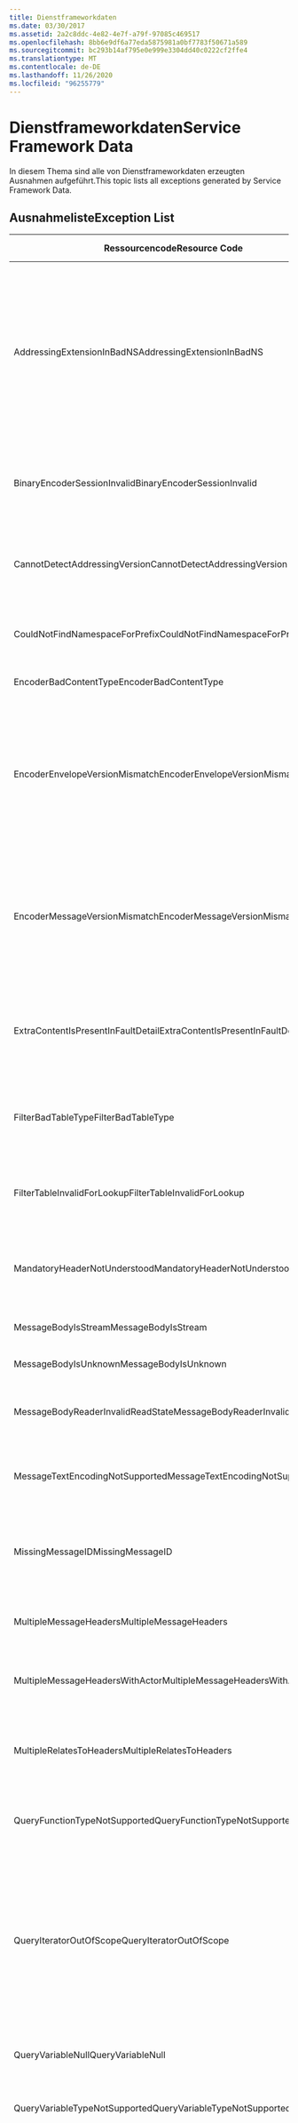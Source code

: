 ```yaml
---
title: Dienstframeworkdaten
ms.date: 03/30/2017
ms.assetid: 2a2c8ddc-4e82-4e7f-a79f-97085c469517
ms.openlocfilehash: 8bb6e9df6a77eda5875981a0bf7783f50671a589
ms.sourcegitcommit: bc293b14af795e0e999e3304dd40c0222cf2ffe4
ms.translationtype: MT
ms.contentlocale: de-DE
ms.lasthandoff: 11/26/2020
ms.locfileid: "96255779"
---
```

# <a name="service-framework-data"></a><span data-ttu-id="8c2b8-102">Dienstframeworkdaten</span><span class="sxs-lookup"><span data-stu-id="8c2b8-102">Service Framework Data</span></span>

<span data-ttu-id="8c2b8-103">In diesem Thema sind alle von Dienstframeworkdaten erzeugten Ausnahmen aufgeführt.</span><span class="sxs-lookup"><span data-stu-id="8c2b8-103">This topic lists all exceptions generated by Service Framework Data.</span></span>  
  
## <a name="exception-list"></a><span data-ttu-id="8c2b8-104">Ausnahmeliste</span><span class="sxs-lookup"><span data-stu-id="8c2b8-104">Exception List</span></span>  
  
|<span data-ttu-id="8c2b8-105">Ressourcencode</span><span class="sxs-lookup"><span data-stu-id="8c2b8-105">Resource Code</span></span>|<span data-ttu-id="8c2b8-106">Ressourcenzeichenfolge</span><span class="sxs-lookup"><span data-stu-id="8c2b8-106">Resource String</span></span>|  
|-------------------|---------------------|  
|<span data-ttu-id="8c2b8-107">AddressingExtensionInBadNS</span><span class="sxs-lookup"><span data-stu-id="8c2b8-107">AddressingExtensionInBadNS</span></span>|<span data-ttu-id="8c2b8-108">Das angegebene Element im angegebenen Namespace ist nicht gültig.</span><span class="sxs-lookup"><span data-stu-id="8c2b8-108">The specified element in the specified namespace is not valid.</span></span> <span data-ttu-id="8c2b8-109">Dies bedeutet, dass es sich beim angegebenen Element um ein doppeltes Element oder um eine ungültige Erweiterung handelt, da Erweiterungselemente nicht im Adressierungsnamespace vorhanden sein können.</span><span class="sxs-lookup"><span data-stu-id="8c2b8-109">This means that the specified element is a duplicate element or that it is not a legal extension because extension elements cannot be in the addressing namespace.</span></span>|  
|<span data-ttu-id="8c2b8-110">BinaryEncoderSessionInvalid</span><span class="sxs-lookup"><span data-stu-id="8c2b8-110">BinaryEncoderSessionInvalid</span></span>|<span data-ttu-id="8c2b8-111">Die binäre Encodersitzung ist ungültig, da ein Fehler bei der Decodierung einer vorherigen Nachricht aufgetreten ist.</span><span class="sxs-lookup"><span data-stu-id="8c2b8-111">The binary encoder session is not valid because there was an error decoding a previous message.</span></span>|  
|<span data-ttu-id="8c2b8-112">CannotDetectAddressingVersion</span><span class="sxs-lookup"><span data-stu-id="8c2b8-112">CannotDetectAddressingVersion</span></span>|<span data-ttu-id="8c2b8-113">Kann keine WS-Adressierungsversion erkennen.</span><span class="sxs-lookup"><span data-stu-id="8c2b8-113">Cannot detect WS-Addressing version.</span></span> <span data-ttu-id="8c2b8-114">EndpointAddress beginnt nicht mit einem Element.</span><span class="sxs-lookup"><span data-stu-id="8c2b8-114">EndpointAddress does not start with an element.</span></span>|  
|<span data-ttu-id="8c2b8-115">CouldNotFindNamespaceForPrefix</span><span class="sxs-lookup"><span data-stu-id="8c2b8-115">CouldNotFindNamespaceForPrefix</span></span>|<span data-ttu-id="8c2b8-116">Das angegebene Präfix verfügt über keine Namespacebindung im Gültigkeitsbereich.</span><span class="sxs-lookup"><span data-stu-id="8c2b8-116">The specified prefix has no namespace binding in scope.</span></span>|  
|<span data-ttu-id="8c2b8-117">EncoderBadContentType</span><span class="sxs-lookup"><span data-stu-id="8c2b8-117">EncoderBadContentType</span></span>|<span data-ttu-id="8c2b8-118">Verarbeitung zu contentType nicht möglich.</span><span class="sxs-lookup"><span data-stu-id="8c2b8-118">Cannot process to contentType.</span></span>|  
|<span data-ttu-id="8c2b8-119">EncoderEnvelopeVersionMismatch</span><span class="sxs-lookup"><span data-stu-id="8c2b8-119">EncoderEnvelopeVersionMismatch</span></span>|<span data-ttu-id="8c2b8-120">Die Umschlagversion der angegebenen eingehenden Nachricht passt nicht zum angegebenen Encoder.</span><span class="sxs-lookup"><span data-stu-id="8c2b8-120">The envelope version of the specified incoming message does not match the specified encoder.</span></span> <span data-ttu-id="8c2b8-121">Stellen Sie sicher, dass die Bindung mit der gleichen Version wie die erwarteten Nachrichten konfiguriert wird.</span><span class="sxs-lookup"><span data-stu-id="8c2b8-121">Make sure the binding is configured with the same version as the expected messages.</span></span>|  
|<span data-ttu-id="8c2b8-122">EncoderMessageVersionMismatch</span><span class="sxs-lookup"><span data-stu-id="8c2b8-122">EncoderMessageVersionMismatch</span></span>|<span data-ttu-id="8c2b8-123">Die Nachrichtenversion der angegebenen ausgehenden Nachricht passt nicht zum angegebenen Encoder.</span><span class="sxs-lookup"><span data-stu-id="8c2b8-123">The message version of the specified outgoing message does not match the specified encoder.</span></span> <span data-ttu-id="8c2b8-124">Stellen Sie sicher, dass die Bindung mit der gleichen Version wie die Nachricht konfiguriert wird.</span><span class="sxs-lookup"><span data-stu-id="8c2b8-124">Make sure the binding is configured with the same version as the message.</span></span>|  
|<span data-ttu-id="8c2b8-125">ExtraContentIsPresentInFaultDetail</span><span class="sxs-lookup"><span data-stu-id="8c2b8-125">ExtraContentIsPresentInFaultDetail</span></span>|<span data-ttu-id="8c2b8-126">Zusätzlicher XML-Inhalt (Extensible Markup Language) ist im Fehlerdetailelement vorhanden.</span><span class="sxs-lookup"><span data-stu-id="8c2b8-126">Additional Extensible Markup Language content is present in the fault detail element.</span></span> <span data-ttu-id="8c2b8-127">Nur ein Element wird zugelassen.</span><span class="sxs-lookup"><span data-stu-id="8c2b8-127">Only one element is allowed.</span></span>|  
|<span data-ttu-id="8c2b8-128">FilterBadTableType</span><span class="sxs-lookup"><span data-stu-id="8c2b8-128">FilterBadTableType</span></span>|<span data-ttu-id="8c2b8-129">Die für einen Filter erstellte IMessageFilterTable kann keine MessageFilterTable sein oder sich von MessageFilterTable herleiten.</span><span class="sxs-lookup"><span data-stu-id="8c2b8-129">The IMessageFilterTable created for a Filter cannot be a MessageFilterTable or derived from MessageFilterTable.</span></span>|  
|<span data-ttu-id="8c2b8-130">FilterTableInvalidForLookup</span><span class="sxs-lookup"><span data-stu-id="8c2b8-130">FilterTableInvalidForLookup</span></span>|<span data-ttu-id="8c2b8-131">Der MessageFilterTable-Zustand ist fehlerhaft.</span><span class="sxs-lookup"><span data-stu-id="8c2b8-131">The MessageFilterTable state is corrupt.</span></span> <span data-ttu-id="8c2b8-132">Die angeforderte Suche kann nicht ausgeführt werden.</span><span class="sxs-lookup"><span data-stu-id="8c2b8-132">The requested search cannot be performed.</span></span>|  
|<span data-ttu-id="8c2b8-133">MandatoryHeaderNotUnderstood</span><span class="sxs-lookup"><span data-stu-id="8c2b8-133">MandatoryHeaderNotUnderstood</span></span>|<span data-ttu-id="8c2b8-134">Ein oder mehrere erforderliche, einfache Objektzugangsprotokollheaderblöcke wurden nicht verstanden.</span><span class="sxs-lookup"><span data-stu-id="8c2b8-134">One or more required simple object access protocol header blocks were not understood.</span></span>|  
|<span data-ttu-id="8c2b8-135">MessageBodyIsStream</span><span class="sxs-lookup"><span data-stu-id="8c2b8-135">MessageBodyIsStream</span></span>|<span data-ttu-id="8c2b8-136">Der Nachrichtentext ist ein Stream.</span><span class="sxs-lookup"><span data-stu-id="8c2b8-136">The message body is a stream.</span></span>|  
|<span data-ttu-id="8c2b8-137">MessageBodyIsUnknown</span><span class="sxs-lookup"><span data-stu-id="8c2b8-137">MessageBodyIsUnknown</span></span>|<span data-ttu-id="8c2b8-138">Das Format des Nachrichtentexts ist unbekannt.</span><span class="sxs-lookup"><span data-stu-id="8c2b8-138">The format of the message body is unknown.</span></span>|  
|<span data-ttu-id="8c2b8-139">MessageBodyReaderInvalidReadState</span><span class="sxs-lookup"><span data-stu-id="8c2b8-139">MessageBodyReaderInvalidReadState</span></span>|<span data-ttu-id="8c2b8-140">Der angegebene ReadState des Nachrichtentextreaders kann nicht verwendet werden.</span><span class="sxs-lookup"><span data-stu-id="8c2b8-140">The specified ReadState of the message body reader cannot be consumed.</span></span>|  
|<span data-ttu-id="8c2b8-141">MessageTextEncodingNotSupported</span><span class="sxs-lookup"><span data-stu-id="8c2b8-141">MessageTextEncodingNotSupported</span></span>|<span data-ttu-id="8c2b8-142">Die angegebene Textcodierung, die im Textnachrichtenformat eingesetzt wird, wird nicht unterstützt.</span><span class="sxs-lookup"><span data-stu-id="8c2b8-142">The specified text encoding that is used in the text message format is not supported.</span></span>|  
|<span data-ttu-id="8c2b8-143">MissingMessageID</span><span class="sxs-lookup"><span data-stu-id="8c2b8-143">MissingMessageID</span></span>|<span data-ttu-id="8c2b8-144">Der Anforderungsnachricht fehlt ein MessageID-Header.</span><span class="sxs-lookup"><span data-stu-id="8c2b8-144">Request Message is missing a MessageID header.</span></span> <span data-ttu-id="8c2b8-145">Ein MessageID-Header ist erforderlich, um eine Antwort zu korrelieren.</span><span class="sxs-lookup"><span data-stu-id="8c2b8-145">A MessageID header is required to correlate a reply.</span></span>|  
|<span data-ttu-id="8c2b8-146">MultipleMessageHeaders</span><span class="sxs-lookup"><span data-stu-id="8c2b8-146">MultipleMessageHeaders</span></span>|<span data-ttu-id="8c2b8-147">Mehr als ein Header mit dem angegebenen Namen und Namespace wurde gefunden.</span><span class="sxs-lookup"><span data-stu-id="8c2b8-147">More than one header with the specified name and namespace were found.</span></span>|  
|<span data-ttu-id="8c2b8-148">MultipleMessageHeadersWithActor</span><span class="sxs-lookup"><span data-stu-id="8c2b8-148">MultipleMessageHeadersWithActor</span></span>|<span data-ttu-id="8c2b8-149">Mehr als ein Header mit dem angegebenen Namen, Namespace und Rolle wurde gefunden.</span><span class="sxs-lookup"><span data-stu-id="8c2b8-149">More than one header with the specified name, namespace and role were found.</span></span>|  
|<span data-ttu-id="8c2b8-150">MultipleRelatesToHeaders</span><span class="sxs-lookup"><span data-stu-id="8c2b8-150">MultipleRelatesToHeaders</span></span>|<span data-ttu-id="8c2b8-151">Mehr als ein RelatesTo-Header mit der angegebenen Beziehung wurde gefunden.</span><span class="sxs-lookup"><span data-stu-id="8c2b8-151">More than one RelatesTo header with the specified relationship were found.</span></span> <span data-ttu-id="8c2b8-152">Nur einer wird für jede Beziehung zugelassen.</span><span class="sxs-lookup"><span data-stu-id="8c2b8-152">Only one is allowed for each relationship.</span></span>|  
|<span data-ttu-id="8c2b8-153">QueryFunctionTypeNotSupported</span><span class="sxs-lookup"><span data-stu-id="8c2b8-153">QueryFunctionTypeNotSupported</span></span>|<span data-ttu-id="8c2b8-154">Der angegebene Rückgabetyp für IXsltContextFunction wird nicht unterstützt.</span><span class="sxs-lookup"><span data-stu-id="8c2b8-154">The specified return type for the IXsltContextFunction is not supported.</span></span>|  
|<span data-ttu-id="8c2b8-155">QueryIteratorOutOfScope</span><span class="sxs-lookup"><span data-stu-id="8c2b8-155">QueryIteratorOutOfScope</span></span>|<span data-ttu-id="8c2b8-156">Der XPathNodeIterator ist ungültig geworden.</span><span class="sxs-lookup"><span data-stu-id="8c2b8-156">The XPathNodeIterator has been invalidated.</span></span> <span data-ttu-id="8c2b8-157">XPathNodeIterators, die als Argumente an IXsltContextFunctions übergeben werden, sind nur innerhalb der Funktion gültig.</span><span class="sxs-lookup"><span data-stu-id="8c2b8-157">XPathNodeIterators that are passed as arguments to IXsltContextFunctions are only valid within the function.</span></span> <span data-ttu-id="8c2b8-158">Sie können nicht zur späteren Verwendung zwischengespeichert oder durch die Funktion zurückgegeben werden.</span><span class="sxs-lookup"><span data-stu-id="8c2b8-158">They cannot be cached for later use or returned by the function.</span></span>|  
|<span data-ttu-id="8c2b8-159">QueryVariableNull</span><span class="sxs-lookup"><span data-stu-id="8c2b8-159">QueryVariableNull</span></span>|<span data-ttu-id="8c2b8-160">IXsltContextVariable-Methoden können keine NULL zurückgeben.</span><span class="sxs-lookup"><span data-stu-id="8c2b8-160">IXsltContextVariable methods cannot return null.</span></span>|  
|<span data-ttu-id="8c2b8-161">QueryVariableTypeNotSupported</span><span class="sxs-lookup"><span data-stu-id="8c2b8-161">QueryVariableTypeNotSupported</span></span>|<span data-ttu-id="8c2b8-162">Der angegebene, von IxsltContextVariable abgeleitete Typ wird nicht unterstützt.</span><span class="sxs-lookup"><span data-stu-id="8c2b8-162">The specified IXsltContextVariable derived type is not supported.</span></span>|  
|<span data-ttu-id="8c2b8-163">ReceiveShutdownReturnedMessage</span><span class="sxs-lookup"><span data-stu-id="8c2b8-163">ReceiveShutdownReturnedMessage</span></span>|<span data-ttu-id="8c2b8-164">Der Kanal hat eine unerwartete Eingabenachricht mit der angegebenen Aktion empfangen, während er geschlossen wurde.</span><span class="sxs-lookup"><span data-stu-id="8c2b8-164">The channel received an unexpected input message with the specified Action while closing.</span></span> <span data-ttu-id="8c2b8-165">Schließen Sie den Kanal, wenn Sie keine Eingabenachrichten mehr erwarten.</span><span class="sxs-lookup"><span data-stu-id="8c2b8-165">Close the channel when you are not expecting any more input messages.</span></span>|  
|<span data-ttu-id="8c2b8-166">XmlBufferInInvalidState</span><span class="sxs-lookup"><span data-stu-id="8c2b8-166">XmlBufferInInvalidState</span></span>|<span data-ttu-id="8c2b8-167">Ein interner Fehler ist aufgetreten.</span><span class="sxs-lookup"><span data-stu-id="8c2b8-167">An internal error has occurred.</span></span> <span data-ttu-id="8c2b8-168">Der Vorgang kann aufgrund des XML-Pufferstatus nicht durchgeführt werden.</span><span class="sxs-lookup"><span data-stu-id="8c2b8-168">The operation cannot be performed because of the state of the XML buffer.</span></span>|  
|<span data-ttu-id="8c2b8-169">XmlBufferQuotaExceeded</span><span class="sxs-lookup"><span data-stu-id="8c2b8-169">XmlBufferQuotaExceeded</span></span>|<span data-ttu-id="8c2b8-170">Die Größe, die notwendig ist, um den XML-Inhalt (Extensible Markup Language) zu puffern, hat das Pufferkontingent überschritten.</span><span class="sxs-lookup"><span data-stu-id="8c2b8-170">The size necessary to buffer the Extensible Markup Language content exceeded the buffer quota.</span></span>|
